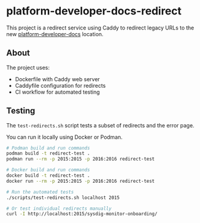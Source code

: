 # platform-developer-docs-redirect

This project is a redirect service using Caddy to redirect legacy URLs to the new [platform-developer-docs](https://github.com/bcgov/platform-developer-docs) location.

## About

The project uses:
- Dockerfile with Caddy web server
- Caddyfile configuration for redirects 
- CI workflow for automated testing

## Testing

The `test-redirects.sh` script tests a subset of redirects and the error page.

You can run it locally using Docker or Podman.

```bash
# Podman build and run commands
podman build -t redirect-test .
podman run --rm -p 2015:2015 -p 2016:2016 redirect-test
```

```bash
# Docker build and run commands
docker build -t redirect-test .
docker run --rm -p 2015:2015 -p 2016:2016 redirect-test
```

```bash
# Run the automated tests
./scripts/test-redirects.sh localhost 2015

# Or test individual redirects manually
curl -I http://localhost:2015/sysdig-monitor-onboarding/
```


